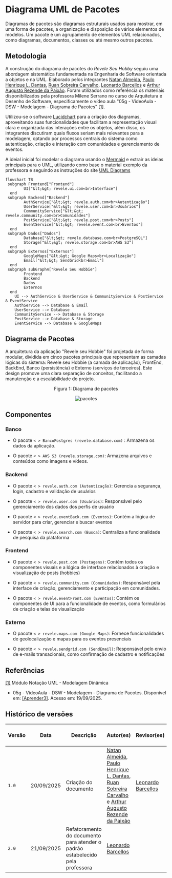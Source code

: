 # Diagrama UML de Pacotes

Diagramas de pacotes são diagramas estruturais usados para mostrar, em uma forma de pacotes, a organização e disposição de vários elementos de modelos. Um pacote é um agrupamento de elementos UML relacionados, como diagramas, documentos, classes ou até mesmo outros pacotes.

## Metodologia

A construção do diagrama de pacotes do _Revele Seu Hobby_ seguiu uma abordagem sistemática fundamentada na Engenharia de Software orientada a objetos e na UML. Elaborado pelos integrantes [Natan Almeida](https://github.com/natanalmeida03), [Paulo Henrique L. Dantas](https://github.com/Nanashii76), [Ruan Sobreira Carvalho](https://github.com/Ruan-Carvalho), [Leonardo Barcellos](https://github.com/oyLeonardo) e [Arthur Augusto Rezende da Paixão](https://github.com/arthur-augusto). Foram utilizados como referência os materiais disponibilizados pela professora Milene Serrano no curso de Arquitetura e Desenho de Software, especificamente o vídeo aula "05g - VídeoAula - DSW - Modelagem - Diagrama de Pacotes" [[1]](#ref1).

Utilizou-se o software [Lucidchart](https://www.lucidchart.com/pages/pt/diagramas-de-comunicacao-uml) para a criação dos diagramas, aproveitando suas funcionalidades que facilitam a representação visual clara e organizada das interações entre os objetos, além disso, os integrantes discutiram quais fluxos seriam mais relevantes para a modelagem, optando por processos centrais do sistema como autenticação, criação e interação com comunidades e gerenciamento de eventos.


A ideial inicial foi modelar o diagrama usando o [Mermaid](https://www.mermaidchart.com/app/projects/0c66e4cf-8fd3-44c4-a270-70529e43d6ef/diagrams/119979bd-782f-4cd7-90b1-6bde08b9d8f8/version/v0.1/edit) e extrair as ideias principais para o UML, utilizando como base o material exemplo da professora e seguindo as instruções do site [UML Diagrams](https://www.uml-diagrams.org/package-diagrams-overview.html)

```mermaid
flowchart TB
 subgraph Frontend["Frontend"]
        UI["&lt;&gt; revele.ui.com<br>Interface"]
  end
 subgraph Backend["Backend"]
        AuthService["&lt;&gt; revele.auth.com<br>Autenticação"]
        UserService["&lt;&gt; revele.user.com<br>Usuários"]
        CommunityService["&lt;&gt; revele.community.com<br>Comunidades"]
        PostService["&lt;&gt; revele.post.com<br>Posts"]
        EventService["&lt;&gt; revele.event.com<br>Eventos"]
  end
 subgraph Dados["Dados"]
        Database["&lt;&gt; revele.database.com<br>PostgreSQL"]
        Storage["&lt;&gt; revele.storage.com<br>AWS S3"]
  end
 subgraph Externos["Externos"]
        GoogleMaps["&lt;&gt; Google Maps<br>Localização"]
        Email["&lt;&gt; SendGrid<br>Email"]
  end
 subgraph subGraph4["Revele Seu Hobbie"]
        Frontend
        Backend
        Dados
        Externos
  end
    UI --> AuthService & UserService & CommunityService & PostService & EventService
    AuthService --> Database & Email
    UserService --> Database
    CommunityService --> Database & Storage
    PostService --> Database & Storage
    EventService --> Database & GoogleMaps
```

## Diagrama de Pacotes

A arquitetura da aplicação "Revele seu Hobbie" foi projetada de forma modular, dividida em cinco pacotes principais que representam as camadas lógicas do sistema: Revele seu Hobbie (a camada de aplicação), FrontEnd, BackEnd, Banco (persistência) e Externo (serviços de terceiros). Este design promove uma clara separação de conceitos, facilitando a manutenção e a escalabilidade do projeto.

<div style="text-align: center;">

<p>Figura 1: Diagrama de pacotes</p>
<img src="/assets/diagrama-pacotes.jpg" alt="pacotes" border="0">

</div>


## Componentes

### Banco

- O pacote `< > BancoPostgres (revele.database.com)` : Armazena os dados da aplicação.

- O pacote `< > AWS S3 (revele.storage.com)`: Armazena arquivos e conteúdos como imagens e vídeos.

### Backend

- O pacote `< > revele.auth.com (Autenticação)`: Gerencia a segurança, login, cadastro e validação de usuários

- O pacote `< > revele.user.com (Usuários)`: Responsável pelo gerenciamento dos dados dos perfis de usuário

- O pacote `< > revele.eventBack.com (Eventos)`: Contém a lógica de servidor para criar, gerenciar e buscar eventos

- O pacote `< > revele.search.com (Busca)`: Centraliza a funcionalidade de pesquisa da plataforma

### Frontend

- O pacote `< > revele.post.com (Postagens)`: Contém todos os componentes visuais e a lógica de interface relacionados à criação e visualização de posts (hobbies)

- O pacote `< > revele.community.com (Comunidades)`: Responsável pela interface de criação, gerenciamento e participação em comunidades.

- O pacote `< > revele.eventFront.com (Eventos)`: Contém os componentes de UI para a funcionalidade de eventos, como formulários de criação e telas de visualização

### Externo

- O pacote `< > revele.maps.com (Google Maps)`: Fornece funcionalidades de geolocalização e mapas para os eventos presenciais

- O pacote `< > revele.sendgrid.com (SendEmail)`: Responsável pelo envio de e-mails transacionais, como confirmação de cadastro e notificações

## Referências

<a id="ref1"></a>
[[1]](#diagrama-de-pacotes)
Módulo Notação UML - Modelagem Dinâmica

- 05g - VídeoAula - DSW - Modelagem - Diagrama de Pacotes. Disponível em: [[Aprender3]](https://unbbr-my.sharepoint.com/:v:/g/personal/mileneserrano_unb_br/ET671ARgXk9IqVY576GYDv8BV1oQeFKBdIYnUbbxl3gAwA?e=lq7Vfw). Acesso em: 19/09/2025.


## Histórico de versões

| Versão | Data       | Descrição                                                                     | Autor(es)                                                                                                                                                                                                                                         | Revisor(es)                                         | Comentários dos revisores                                                         | Data da revisão |
| ------ | ---------- | ----------------------------------------------------------------------------- | ------------------------------------------------------------------------------------------------------------------------------------------------------------------------------------------------------------------------------------------------- | --------------------------------------------------- | --------------------------------------------------------------------------------- | --------------- |
| `1.0`  | 20/09/2025 | Criação do documento                                                          | [Natan Almeida](https://github.com/natanalmeida03), [Paulo Henrique L. Dantas](https://github.com/Nanashii76), [Ruan Sobreira Carvalho](https://github.com/Ruan-Carvalho) e [Arthur Augusto Rezende da Paixão](https://github.com/arthur-augusto) | [Leonardo Barcellos](https://github.com/oyLeonardo) | Falta dizer quem construiu os diagramas na metodologia e falta também referências | 21/09/2025      |
| `2.0`  | 21/09/2025 | Refatoramento do documento para atender o padrão estabelecido pela professora | [Leonardo Barcellos](https://github.com/oyLeonardo)                                                                                                                                                                                               |                                                     |                                                                                   |       |

